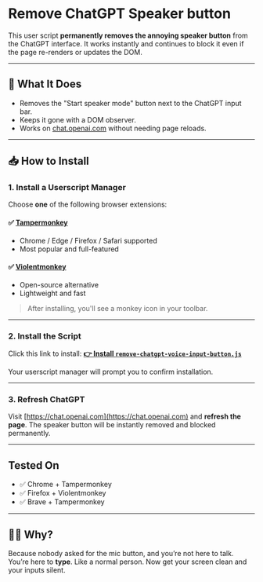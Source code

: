 # Remove ChatGPT Speaker button

This user script **permanently removes the annoying speaker button** from the ChatGPT interface. It works instantly and continues to block it even if the page re-renders or updates the DOM.

---

## 🔧 What It Does

* Removes the "Start speaker mode" button next to the ChatGPT input bar.
* Keeps it gone with a DOM observer.
* Works on [chat.openai.com](https://chat.openai.com) without needing page reloads.

---

## 📥 How to Install

### 1. Install a Userscript Manager

Choose **one** of the following browser extensions:

#### ✅ [Tampermonkey](https://www.tampermonkey.net/)

* Chrome / Edge / Firefox / Safari supported
* Most popular and full-featured

#### ✅ [Violentmonkey](https://violentmonkey.github.io/)

* Open-source alternative
* Lightweight and fast

> After installing, you'll see a monkey icon in your toolbar.

---

### 2. Install the Script

Click this link to install:
**[👉 Install `remove-chatgpt-voice-input-button.js`](https://raw.githubusercontent.com/hypersad/remove-chatgpt-voice-input-button/refs/heads/main/remove-chatgpt-voice-input-button.js)**

Your userscript manager will prompt you to confirm installation.

---

### 3. Refresh ChatGPT

Visit [https://chat.openai.com](https://chat.openai.com) and **refresh the page**. The speaker button will be instantly removed and blocked permanently.

---

## Tested On

* ✅ Chrome + Tampermonkey
* ✅ Firefox + Violentmonkey
* ✅ Brave + Tampermonkey

---

## 🙅‍♂️ Why?

Because nobody asked for the mic button, and you’re not here to talk.
You’re here to **type**. Like a normal person.
Now get your screen clean and your inputs silent.
